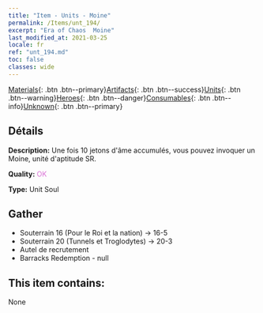 ```yaml
---
title: "Item - Units - Moine"
permalink: /Items/unt_194/
excerpt: "Era of Chaos  Moine"
last_modified_at: 2021-03-25
locale: fr
ref: "unt_194.md"
toc: false
classes: wide
---
```

 [Materials](/fr/Items/){: .btn .btn--primary}[Artifacts](/fr/Items/Artifacts/){: .btn .btn--success}[Units](/fr/Items/Units/){: .btn .btn--warning}[Heroes](/fr/Items/Heroes/){: .btn .btn--danger}[Consumables](/fr/Items/Consumables/){: .btn .btn--info}[Unknown](/fr/Items/Unknown/){: .btn .btn--primary}

## Détails
 **Description:** Une fois 10 jetons d'âme accumulés, vous pouvez invoquer un Moine, unité d'aptitude SR.

 **Quality:** <span style="color: #DA70D6">OK</span>

 **Type:** Unit Soul

## Gather

*    Souterrain 16 (Pour le Roi et la nation) -> 16-5 
*    Souterrain 20 (Tunnels et Troglodytes) -> 20-3 
*    Autel de recrutement 
*    Barracks Redemption - null 

## This item contains:

  None


